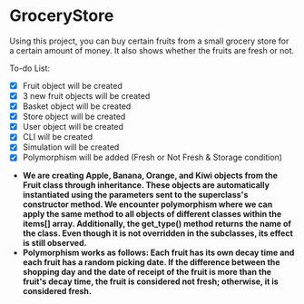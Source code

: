 # GroceryStore
<p>Using this project, you can buy certain fruits from a small grocery store for a certain amount of money. It also shows whether the fruits are fresh or not.<p/>
To-do List:

- [x] Fruit object will be created
- [X] 3 new fruit objects will be created
- [X] Basket object will be created
- [X] Store object will be created
- [X] User object will be created
- [X] CLI will be created
- [X] Simulation will be created
- [X] Polymorphism will be added (Fresh or Not Fresh & Storage condition)
- <b>We are creating Apple, Banana, Orange, and Kiwi objects from the Fruit class through inheritance. These objects are automatically instantiated using the parameters sent to the superclass's constructor method. We encounter polymorphism where we can apply the same method to all objects of different classes within the items[] array. Additionally, the get_type() method returns the name of the class. Even though it is not overridden in the subclasses, its effect is still observed.
- Polymorphism works as follows: Each fruit has its own decay time and each fruit has a random picking date. If the difference between the shopping day and the date of receipt of the fruit is more than the fruit's decay time, the fruit is considered not fresh; otherwise, it is considered fresh.</b>

